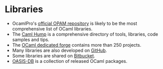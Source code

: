 <!-- ((! set title Libraries !)) ((! set learn !)) -->

# Libraries
* OcamlPro's [official OPAM repository](http://opam.ocamlpro.com/pkg/)
 is likely to be the most comprehensive list of OCaml libraries.
* The [Caml Hump](http://caml.inria.fr//cgi-bin/hump.en.cgi) is a
 comprehensive directory of tools, libraries, code samples and tips.
* The [OCaml dedicated forge](http://forge.ocamlcore.org/) contains
 more than 250 projects.
* Many libraries are also developed on
 [GitHub](https://github.com/languages/OCaml).
* Some libraries are shared on
 [Bitbucket](https://bitbucket.org/repo/all/relevance?name=ocaml&language=ocaml).
* [OASIS-DB](http://oasis.ocamlcore.org/dev/home) is a collection of
 released OCaml packages.


